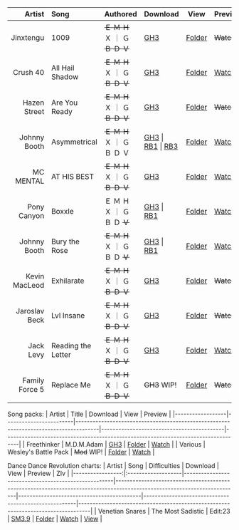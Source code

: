 | Artist           | Song               | Authored                                            | Download                                                                                                                | View                                      | Preview                                              |
|-----------------:|:-------------------|-----------------------------------------------------|-------------------------------------------------------------------------------------------------------------------------|-------------------------------------------|------------------------------------------------------|
| Jinxtengu        | 1009               |  ~~Ｅ    Ｍ    Ｈ~~  Ｘ  ｜  Ｇ   ~~Ｂ     Ｄ     Ｖ~~ | [GH3](1009/download.zip?raw=true)                                                                                                                                        | [Folder](1009)                            | ~~Watch~~                                            |
| Crush 40         | All Hail Shadow    |  ~~Ｅ    Ｍ    Ｈ~~  Ｘ  ｜  Ｇ   ~~Ｂ     Ｄ     Ｖ~~ | [GH3](All%20Hail%20Shadow/download.zip?raw=true)                                                                                                                         | [Folder](All%20Hail%20Shadow)             | [Watch](https://www.youtube.com/watch?v=2C2t_Anr0K8) |
| Hazen Street     | Are You Ready      |  ~~Ｅ    Ｍ    Ｈ~~  Ｘ  ｜  Ｇ   ~~Ｂ     Ｄ     Ｖ~~ | [GH3](Are%20You%20Ready/download.zip?raw=true)                                                                                                                           | [Folder](Are%20You%20Ready)               | ~~Watch~~                                            |
| Johnny Booth     | Asymmetrical       |  ~~Ｅ    Ｍ    Ｈ~~  Ｘ  ｜  Ｇ     Ｂ     Ｄ     Ｖ   | [GH3](Asymmetrical/download.zip?raw=true)                   \| [RB1](Asymmetrical/RBN/download.zip?raw=true)       \| [RB3](Asymmetrical/RBN/RB3/asym_rb3con?raw=true)   | [Folder](Asymmetrical)                    | [Watch](https://www.youtube.com/watch?v=L9x-02JdrCI) |
| MC MENTAL        | AT HIS BEST        |  ~~Ｅ    Ｍ    Ｈ~~  Ｘ  ｜  Ｇ   ~~Ｂ     Ｄ     Ｖ~~ | [GH3](MC%20MENTAL%20AT%20HIS%20BEST/download.zip?raw=true)                                                                                                               | [Folder](MC%20MENTAL%20AT%20HIS%20BEST)   | [Watch](https://www.youtube.com/watch?v=BLPCrlugpno) |
| Pony Canyon      | Boxxle             |    Ｅ    Ｍ    Ｈ    Ｘ  ｜  Ｇ     Ｂ     Ｄ   ~~Ｖ~~ | [GH3](Boxxle/download.zip?raw=true)                         \| [RB1](Boxxle/RBN/download.zip?raw=true)                                                                   | [Folder](Boxxle)                          | [Watch](https://www.youtube.com/watch?v=Hz-YbfT_WY0) |
| Johnny Booth     | Bury the Rose      |  ~~Ｅ    Ｍ    Ｈ~~  Ｘ  ｜  Ｇ     Ｂ     Ｄ   ~~Ｖ~~ | [GH3](Bury%20the%20Rose/download.zip?raw=true)              \| [RB1](Bury%the%Rose/RBN/download.zip?raw=true)                                                            | [Folder](Bury%20the%20Rose)               | [Watch](https://www.youtube.com/watch?v=tEwbZxRsfl8) |
| Kevin MacLeod    | Exhilarate         |  ~~Ｅ    Ｍ    Ｈ~~  Ｘ  ｜  Ｇ   ~~Ｂ     Ｄ     Ｖ~~ | [GH3](Exhilarate/download.zip?raw=true)                                                                                                                                  | [Folder](Exhilarate)                      | ~~Watch~~                                            |
| Jaroslav Beck    | Lvl Insane         |  ~~Ｅ    Ｍ    Ｈ~~  Ｘ  ｜  Ｇ   ~~Ｂ     Ｄ     Ｖ~~ | [GH3](Lvl%20Insane/download.zip?raw=true)                                                                                                                                | [Folder](Lvl%20Insane)                    | ~~Watch~~                                            |
| Jack Levy        | Reading the Letter |  ~~Ｅ    Ｍ    Ｈ~~  Ｘ  ｜  Ｇ   ~~Ｂ     Ｄ     Ｖ~~ | [GH3](Reading%20the%20Letter/download.zip?raw=true)                                                                                                                      | [Folder](Reading%20the%20Letter)          | [Watch](https://www.youtube.com/watch?v=xtOhAE0F6lc) |
| Family Force 5   | Replace Me         |  ~~Ｅ    Ｍ    Ｈ~~  Ｘ  ｜  Ｇ   ~~Ｂ     Ｄ     Ｖ~~ | ~~GH3~~ WIP!                                                                                                                                                             | [Folder](Replace%20Me)                    | ~~Watch~~                                            |

Song packs:
| Artist           | Title                  | Download                                                                             | View                                      | Preview                                                                           |
|------------------|------------------------|--------------------------------------------------------------------------------------|-------------------------------------------|-----------------------------------------------------------------------------------|
| Freethinker      | M.D.M.Adam             | [GH3](https://drive.google.com/uc?id=1bZ5DoGUn97XQQbIoijj4OK4-r47jq_tW)              | [Folder](M.D.M.Adam)                      | [Watch](https://www.youtube.com/playlist?list=PLY98cQxGyvx2HHn1v-6ApRCj7O1HO8I6t) |
| Various          | Wesley's Battle Pack   | ~~Mod~~ WIP!                                                                         | [Folder](Battle%20Pack)                   | [Watch](https://www.youtube.com/watch?v=f7xCzulCrUY)                              |

<!--[Dance Dance Revolution charts](_DDR)-->
Dance Dance Revolution charts:
| Artist           | Song               | Difficulties                                        | Download                                                                                                                | View                                      | Preview                                              | ZIv                                                                              |
|-----------------:|:-------------------|-----------------------------------------------------|-------------------------------------------------------------------------------------------------------------------------|-------------------------------------------|------------------------------------------------------|----------------------------------------------------------------------------------|
| Venetian Snares  | The Most Sadistic  | Edit:23                                             | [SM3.9](The%20Most%20Sadistic/download.zip?raw=true)                                                                    | [Folder](The%20Most%20Sadistic)           |  [Watch](https://youtube.com/watch?v=KEYdVG_Uj0k)    |  [View](https://zenius-i-vanisher.com/v5.2/viewsimfile.php?simfileid=41281)      |

